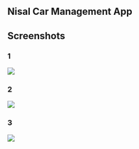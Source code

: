 ## Nisal Car Management App


## Screenshots

### 1
![]('../assets/s1.png')
### 2
![]('../assets/s2.png')
### 3
![]('../assets/s3.png')